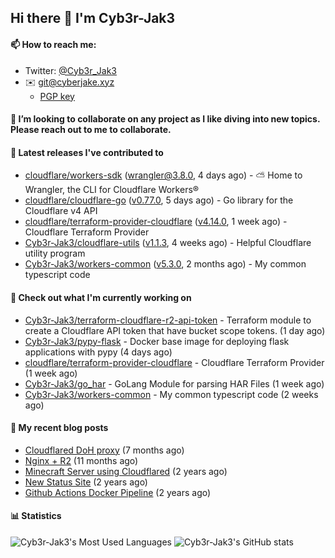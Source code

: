 ## Hi there 👋 I'm Cyb3r-Jak3

#### 📫 How to reach me:
  - Twitter: [@Cyb3r_Jak3](https://twitter.com/Cyb3r_Jak3)
  - ✉️ git@cyberjake.xyz
    - [PGP key](https://gist.githubusercontent.com/Cyb3r-Jak3/d1068b61b50239b171faf018a0269f67/raw/b876db002e6b0630795382c0b9134771ffa5fe3a/cyb3rjak3@pm.me.asc)


#### 👯 I’m looking to collaborate on any project as I like diving into new topics. Please reach out to me to collaborate.


#### 🔭 Latest releases I've contributed to

- [cloudflare/workers-sdk](https://github.com/cloudflare/workers-sdk) ([wrangler@3.8.0](https://github.com/cloudflare/workers-sdk/releases/tag/wrangler%403.8.0), 4 days ago) - ⛅️ Home to Wrangler, the CLI for Cloudflare Workers®
- [cloudflare/cloudflare-go](https://github.com/cloudflare/cloudflare-go) ([v0.77.0](https://github.com/cloudflare/cloudflare-go/releases/tag/v0.77.0), 5 days ago) - Go library for the Cloudflare v4 API
- [cloudflare/terraform-provider-cloudflare](https://github.com/cloudflare/terraform-provider-cloudflare) ([v4.14.0](https://github.com/cloudflare/terraform-provider-cloudflare/releases/tag/v4.14.0), 1 week ago) - Cloudflare Terraform Provider
- [Cyb3r-Jak3/cloudflare-utils](https://github.com/Cyb3r-Jak3/cloudflare-utils) ([v1.1.3](https://github.com/Cyb3r-Jak3/cloudflare-utils/releases/tag/v1.1.3), 4 weeks ago) - Helpful Cloudflare utility program 
- [Cyb3r-Jak3/workers-common](https://github.com/Cyb3r-Jak3/workers-common) ([v5.3.0](https://github.com/Cyb3r-Jak3/workers-common/releases/tag/v5.3.0), 2 months ago) - My common typescript code

#### 👷 Check out what I'm currently working on

- [Cyb3r-Jak3/terraform-cloudflare-r2-api-token](https://github.com/Cyb3r-Jak3/terraform-cloudflare-r2-api-token) - Terraform module to create a Cloudflare API token that have bucket scope tokens. (1 day ago)
- [Cyb3r-Jak3/pypy-flask](https://github.com/Cyb3r-Jak3/pypy-flask) - Docker base image for deploying flask applications with pypy (4 days ago)
- [cloudflare/terraform-provider-cloudflare](https://github.com/cloudflare/terraform-provider-cloudflare) - Cloudflare Terraform Provider (1 week ago)
- [Cyb3r-Jak3/go_har](https://github.com/Cyb3r-Jak3/go_har) - GoLang Module for parsing HAR Files (1 week ago)
- [Cyb3r-Jak3/workers-common](https://github.com/Cyb3r-Jak3/workers-common) - My common typescript code (2 weeks ago)

#### 📜 My recent blog posts

- [Cloudflared DoH proxy](https://blog.cyberjake.xyz/post/2023-02-17-cloudflared-doh/) (7 months ago)
- [Nginx &#43; R2](https://blog.cyberjake.xyz/post/2022-10-01-nginx-proxy-r2/) (11 months ago)
- [Minecraft Server using Cloudflared](https://blog.cyberjake.xyz/post/2022-03-26-cloudflared-minecraft/) (2 years ago)
- [New Status Site](https://blog.cyberjake.xyz/post/2021-09-27-status-site/) (2 years ago)
- [Github Actions Docker Pipeline](https://blog.cyberjake.xyz/post/2021-06-16-github-actions-docker/) (2 years ago)


#### 📊 Statistics
![Cyb3r-Jak3's Most Used Languages](https://github-readme-stats.vercel.app/api/top-langs/?username=Cyb3r-Jak3&theme=cobalt&hide=css,html,scss)
![Cyb3r-Jak3's GitHub stats](https://github-readme-stats.vercel.app/api?username=Cyb3r-Jak3&count_private=true&show_icons=true&theme=cobalt&line_height=40)
